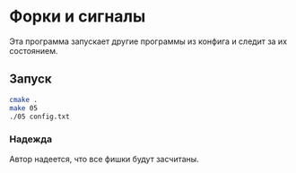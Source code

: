 # Форки и сигналы
Эта программа запускает другие программы из конфига 
и следит за их состоянием.

## Запуск
~~~bash
cmake .
make 05
./05 config.txt
~~~

### Надежда
Автор надеется, что все фишки будут засчитаны.
